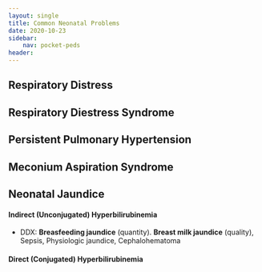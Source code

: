 ```yaml
---
layout: single
title: Common Neonatal Problems
date: 2020-10-23
sidebar:
    nav: pocket-peds
header:
---
```


## Respiratory Distress

## Respiratory Diestress Syndrome

## Persistent Pulmonary Hypertension

## Meconium Aspiration Syndrome

## Neonatal Jaundice

#### Indirect (Unconjugated) Hyperbilirubinemia

- DDX: **Breasfeeding jaundice** (quantity). **Breast milk jaundice** (quality), Sepsis, Physiologic jaundice, Cephalohematoma


#### Direct (Conjugated) Hyperbilirubinemia


